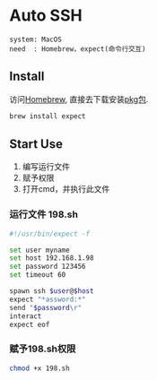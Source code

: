 # Auto SSH

```
system: MacOS
need  : Homebrew，expect(命令行交互)
```

## Install

访问[Homebrew](https://brew.sh), 直接去下载安装[pkg包](https://github.com/Homebrew/brew/releases/latest).

```bash
brew install expect
```

## Start Use

1. 编写运行文件
2. 赋予权限
3. 打开cmd，并执行此文件

### 运行文件 198.sh

```sh
#!/usr/bin/expect -f

set user myname
set host 192.168.1.98
set password 123456
set timeout 60

spawn ssh $user@$host
expect "*assword:*"
send "$password\r"
interact
expect eof
```

### 赋予198.sh权限

```bash
chmod +x 198.sh
```


